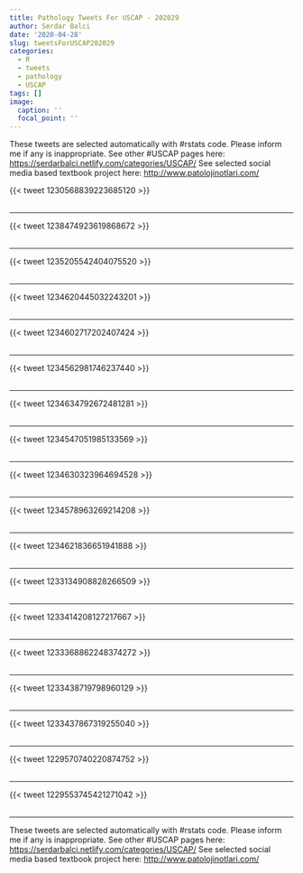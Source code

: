 ```yaml
---
title: Pathology Tweets For USCAP - 202029
author: Serdar Balci
date: '2020-04-28'
slug: tweetsForUSCAP202029
categories:
  - R
  - tweets
  - pathology
  - USCAP
tags: []
image:
  caption: ''
  focal_point: ''
---
```



These tweets are selected automatically with #rstats code. Please inform me if any is inappropriate.
See other #USCAP pages here: https://serdarbalci.netlify.com/categories/USCAP/ 
See selected social media based textbook project here: http://www.patolojinotlari.com/

{{< tweet 1230568839223685120 >}}
<br>
<br>
<hr>
{{< tweet 1238474923619868672 >}}
<br>
<br>
<hr>
{{< tweet 1235205542404075520 >}}
<br>
<br>
<hr>
{{< tweet 1234620445032243201 >}}
<br>
<br>
<hr>
{{< tweet 1234602717202407424 >}}
<br>
<br>
<hr>
{{< tweet 1234562981746237440 >}}
<br>
<br>
<hr>
{{< tweet 1234634792672481281 >}}
<br>
<br>
<hr>
{{< tweet 1234547051985133569 >}}
<br>
<br>
<hr>
{{< tweet 1234630323964694528 >}}
<br>
<br>
<hr>
{{< tweet 1234578963269214208 >}}
<br>
<br>
<hr>
{{< tweet 1234621836651941888 >}}
<br>
<br>
<hr>
{{< tweet 1233134908828266509 >}}
<br>
<br>
<hr>
{{< tweet 1233414208127217667 >}}
<br>
<br>
<hr>
{{< tweet 1233368862248374272 >}}
<br>
<br>
<hr>
{{< tweet 1233438719798960129 >}}
<br>
<br>
<hr>
{{< tweet 1233437867319255040 >}}
<br>
<br>
<hr>
{{< tweet 1229570740220874752 >}}
<br>
<br>
<hr>
{{< tweet 1229553745421271042 >}}
<br>
<br>
<hr>


These tweets are selected automatically with #rstats code. Please inform me if any is inappropriate.
See other #USCAP pages here: https://serdarbalci.netlify.com/categories/USCAP/ 
See selected social media based textbook project here: http://www.patolojinotlari.com/
